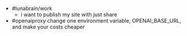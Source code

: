 - #lunabrain/work
	- i want to publish my site with just share
- #openaiproxy change one environment variable, OPENAI_BASE_URL, and make your costs cheaper